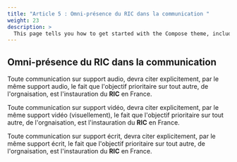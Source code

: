 ```yaml
---
title: "Article 5 : Omni-présence du RIC dans la communication "
weight: 23
description: >
  This page tells you how to get started with the Compose theme, including installation and basic configuration.
---
```


## Omni-présence du __RIC__ dans la communication

Toute communication sur support audio, devra citer explicitement, par le même support audio, le fait que l'objectif prioritaire sur tout autre, de l'orgnaisation, est l'instauration du __RIC__ en France.

Toute communication sur support vidéo, devra citer explicitement, par le même support vidéo (visuellement), le fait que l'objectif prioritaire sur tout autre, de l'orgnaisation, est l'instauration du __RIC__ en France.

Toute communication sur support écrit, devra citer explicitement, par le même support écrit, le fait que l'objectif prioritaire sur tout autre, de l'orgnaisation, est l'instauration du __RIC__ en France.
